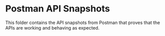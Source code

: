 # Postman API Snapshots

This folder contains the API snapshots from Postman that proves that the APIs are working and behaving as expected.
